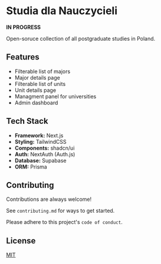 
# Studia dla Nauczycieli

**IN PROGRESS**

Open-soruce collection of all postgraduate studies in Poland.
## Features

- Filterable list of majors
- Major details page
- Filterable list of units
- Unit details page
- Managment panel for universities
- Admin dashboard

## Tech Stack

- **Framework:** Next.js
- **Styling:** TailwindCSS
- **Components:** shadcn/ui
- **Auth:** NextAuth (Auth.js)
- **Database:** Supabase
- **ORM:** Prisma


## Contributing

Contributions are always welcome!

See `contributing.md` for ways to get started.

Please adhere to this project's `code of conduct`.


## License

[MIT](https://choosealicense.com/licenses/mit/)

